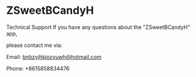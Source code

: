 # ZSweetBCandyH
Technical Support If you have any questions about the "ZSweetBCandyH" app,

please contact me via:

Email: bnbzyjhkjozyuwh@hotmail.com

Phone: +8615858834476
